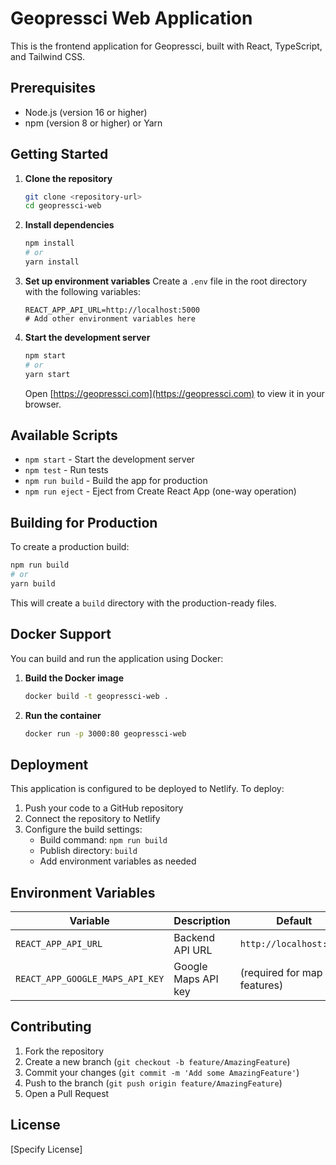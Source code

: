# Geopressci Web Application

This is the frontend application for Geopressci, built with React, TypeScript, and Tailwind CSS.

## Prerequisites

- Node.js (version 16 or higher)
- npm (version 8 or higher) or Yarn

## Getting Started

1. **Clone the repository**
   ```bash
   git clone <repository-url>
   cd geopressci-web
   ```

2. **Install dependencies**
   ```bash
   npm install
   # or
   yarn install
   ```

3. **Set up environment variables**
   Create a `.env` file in the root directory with the following variables:
   ```
   REACT_APP_API_URL=http://localhost:5000
   # Add other environment variables here
   ```

4. **Start the development server**
   ```bash
   npm start
   # or
   yarn start
   ```
   Open [https://geopressci.com](https://geopressci.com) to view it in your browser.

## Available Scripts

- `npm start` - Start the development server
- `npm test` - Run tests
- `npm run build` - Build the app for production
- `npm run eject` - Eject from Create React App (one-way operation)

## Building for Production

To create a production build:

```bash
npm run build
# or
yarn build
```

This will create a `build` directory with the production-ready files.

## Docker Support

You can build and run the application using Docker:

1. **Build the Docker image**
   ```bash
   docker build -t geopressci-web .
   ```

2. **Run the container**
   ```bash
   docker run -p 3000:80 geopressci-web
   ```

## Deployment

This application is configured to be deployed to Netlify. To deploy:

1. Push your code to a GitHub repository
2. Connect the repository to Netlify
3. Configure the build settings:
   - Build command: `npm run build`
   - Publish directory: `build`
   - Add environment variables as needed

## Environment Variables

| Variable | Description | Default |
|----------|-------------|---------|
| `REACT_APP_API_URL` | Backend API URL | `http://localhost:5000` |
| `REACT_APP_GOOGLE_MAPS_API_KEY` | Google Maps API key | (required for map features) |

## Contributing

1. Fork the repository
2. Create a new branch (`git checkout -b feature/AmazingFeature`)
3. Commit your changes (`git commit -m 'Add some AmazingFeature'`)
4. Push to the branch (`git push origin feature/AmazingFeature`)
5. Open a Pull Request

## License

[Specify License]
